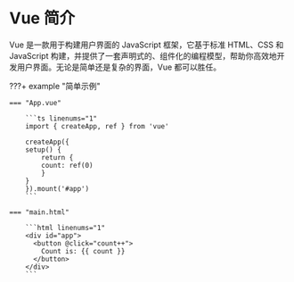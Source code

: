 # Vue 简介

Vue 是一款用于构建用户界面的 JavaScript 框架，它基于标准 HTML、CSS 和 JavaScript 构建，并提供了一套声明式的、组件化的编程模型，帮助你高效地开发用户界面。无论是简单还是复杂的界面，Vue 都可以胜任。


???+ example "简单示例"

    === "App.vue"

        ```ts linenums="1"
        import { createApp, ref } from 'vue'

        createApp({
        setup() {
            return {
            count: ref(0)
            }
        }
        }).mount('#app')
        ```
    
    === "main.html"

        ```html linenums="1"
        <div id="app">
          <button @click="count++">
            Count is: {{ count }}
          </button>
        </div>
        ```
  